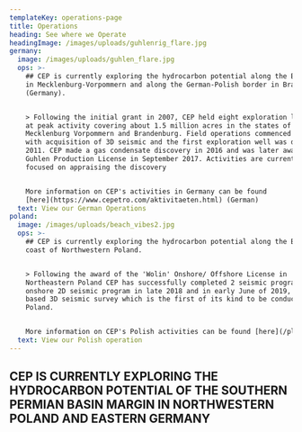 ```yaml
---
templateKey: operations-page
title: Operations
heading: See where we Operate
headingImage: /images/uploads/guhlenrig_flare.jpg
germany:
  image: /images/uploads/guhlen_flare.jpg
  ops: >-
    ## CEP is currently exploring the hydrocarbon potential along the Baltic Sea
    in Mecklenburg-Vorpommern and along the German-Polish border in Brandenburg
    (Germany).


    > Following the initial grant in 2007, CEP held eight exploration licenses
    at peak activity covering about 1.5 million acres in the states of
    Mecklenburg Vorpommern and Brandenburg. Field operations commenced in 2009
    with acquisition of 3D seismic and the first exploration well was drilled in
    2011. CEP made a gas condensate discovery in 2016 and was later awarded the
    Guhlen Production License in September 2017. Activities are currently
    focused on appraising the discovery


    More information on CEP's activities in Germany can be found
    [here](https://www.cepetro.com/aktivitaeten.html) (German)
  text: View our German Operations
poland:
  image: /images/uploads/beach_vibes2.jpg
  ops: >-
    ## CEP is currently exploring the hydrocarbon potential along the Baltic
    coast of Northwestern Poland.


    > Following the award of the 'Wolin' Onshore/ Offshore License in
    Northeastern Poland CEP has successfully completed 2 seismic programs; an
    onshore 2D seismic program in late 2018 and in early June of 2019, an OBN
    based 3D seismic survey which is the first of its kind to be conducted in
    Poland. 


    More information on CEP's Polish activities can be found [here](/pl)
  text: View our Polish operation
---
```


## CEP IS CURRENTLY EXPLORING THE HYDROCARBON POTENTIAL OF THE SOUTHERN PERMIAN BASIN MARGIN IN NORTHWESTERN POLAND AND EASTERN GERMANY
